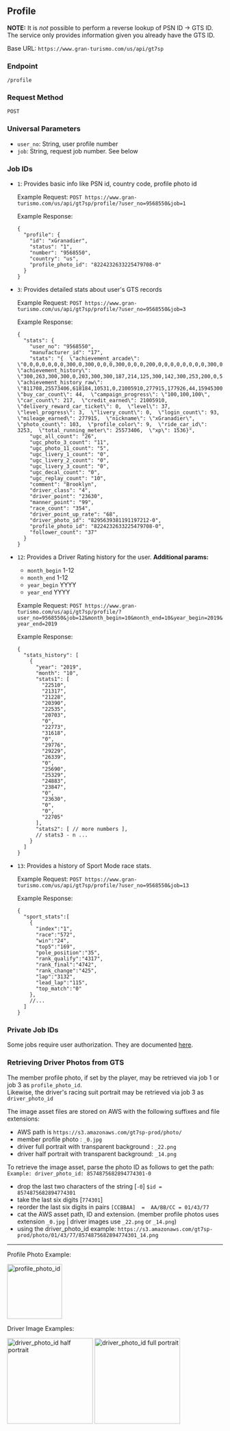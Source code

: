 ## Profile

**NOTE:** It is *not* possible to perform a reverse lookup of PSN ID -> GTS ID. The service only provides information given you already have the GTS ID.

Base URL: `https://www.gran-turismo.com/us/api/gt7sp`

### Endpoint
`/profile`

### Request Method
`POST`

### Universal Parameters
- `user_no`: String, user profile number
- `job`: String, request job number. See below

### Job IDs
- `1`: Provides basic info like PSN id, country code, profile photo id

    Example Request:
    `POST https://www.gran-turismo.com/us/api/gt7sp/profile/?user_no=9568550&job=1`

    Example Response:
    ```
    {
      "profile": {
        "id": "xGranadier",
        "status": "1",
        "number": "9568550",
        "country": "us",
        "profile_photo_id": "8224232633225479708-0"
      }
    }
    ```

- `3`: Provides detailed stats about user's GTS records

    Example Request:
    `POST https://www.gran-turismo.com/us/api/gt7sp/profile/?user_no=9568550&job=3`

    Example Response:
    ```
    {
      "stats": {
        "user_no": "9568550",
        "manufacturer_id": "17",
        "stats": "{  \"achievement_arcade\": \"0,0,0,0,0,0,0,300,0,300,0,0,0,300,0,0,0,200,0,0,0,0,0,0,0,0,300,0,0,0,0,0,0,0,100,0,0,0,0,0,0,0,0,0,0,0,0,0,0,0,0,0,0,0,0,0,0,0,0,0,0,0,0,0,0,0,0,0,0,0,0,0,0,0,0,0,0,0,0,0,0,0\",  \"achievement_history\": \"300,263,300,300,0,203,300,300,187,214,125,300,142,300,253,200,0,50,126,203\",  \"achievement_history_raw\": \"811708,25573406,618184,10531,0,21005910,277915,177926,44,15945300,3,27,7,354,13,103,0,5,34,93\",  \"buy_car_count\": 44,  \"campaign_progress\": \"100,100,100\",  \"car_count\": 217,  \"credit_earned\": 21005910,  \"delivery_reward_car_ticket\": 0,  \"level\": 37,  \"level_progress\": 3,  \"livery_count\": 0,  \"login_count\": 93,  \"mileage_earned\": 277915,  \"nickname\": \"xGranadier\",  \"photo_count\": 103,  \"profile_color\": 9,  \"ride_car_id\": 3253,  \"total_running_meter\": 25573406,  \"xp\": 1536}",
        "ugc_all_count": "26",
        "ugc_photo_3_count": "11",
        "ugc_photo_11_count": "5",
        "ugc_livery_1_count": "0",
        "ugc_livery_2_count": "0",
        "ugc_livery_3_count": "0",
        "ugc_decal_count": "0",
        "ugc_replay_count": "10",
        "comment": "Brooklyn",
        "driver_class": "4",
        "driver_point": "23630",
        "manner_point": "99",
        "race_count": "354",
        "driver_point_up_rate": "68",
        "driver_photo_id": "8295639381191197212-0",
        "profile_photo_id": "8224232633225479708-0",
        "follower_count": "37"
      }
    }
    ```

- `12`: Provides a Driver Rating history for the user. 
    **Additional params:**
    * `month_begin` 1-12
    * `month_end` 1-12
    * `year_begin` YYYY
    * `year_end` YYYY
    
    Example Request:
    `POST https://www.gran-turismo.com/us/api/gt7sp/profile/?user_no=9568550&job=12&month_begin=10&month_end=10&year_begin=2019&year_end=2019`

    Example Response:
    ```
    {
      "stats_history": [
        {
          "year": "2019",
          "month": "10",
          "stats1": [
            "22510",
            "21317",
            "21228",
            "20390",
            "22535",
            "20703",
            "0",
            "22773",
            "31618",
            "0",
            "29776",
            "29229",
            "26339",
            "0",
            "25690",
            "25329",
            "24883",
            "23847",
            "0",
            "23630",
            "0",
            "0",
            "22705" 
          ],
          "stats2": [ // more numbers ],
          // stats3 - n ...
        }
      ]
    }
    ```

- `13`: Provides a history of Sport Mode race stats.

    Example Request:
    `POST https://www.gran-turismo.com/us/api/gt7sp/profile/?user_no=9568550&job=13`

    Example Response:
    ```
    {
      "sport_stats":[
        {
          "index":"1",
          "race":"572",
          "win":"24",
          "top5":"169",
          "pole_position":"35",
          "rank_qualify":"4317",
          "rank_final":"4742",
          "rank_change":"425",
          "lap":"3132",
          "lead_lap":"115",
          "top_match":"0"
        },
        //...
      ]
    }
    ```

### Private Job IDs
Some jobs require user authorization. They are documented [here](authed_endpoints.md).

### Retrieving Driver Photos from GTS
The member profile photo, if set by the player, may be retrieved via job 1 or job 3 as `profile_photo_id`.  
Likewise, the driver's racing suit portrait may be retrieved via job 3 as `driver_photo_id`

The image asset files are stored on AWS with the following suffixes and file extensions:
- AWS path is `https://s3.amazonaws.com/gt7sp-prod/photo/`
- member profile photo : `_0.jpg`
- driver full portrait with transparent background : `_22.png`
- driver half portrait with transparent background: `_14.png`

To retrieve the image asset, parse the photo ID as follows to get the path:
`Example: driver_photo_id: 8574875682894774301-0`
- drop the last two characters of the string [`-0`] `$id = 8574875682894774301`
- take the last six digits [`774301`]
- reorder the last six digits in pairs `[CCBBAA]  =  AA/BB/CC = 01/43/77`
- cat the AWS asset path, ID and extension. (member profile photos uses extension `_0.jpg` | driver images use `_22.png` or `_14.png`)
- using the driver_photo_id example: `https://s3.amazonaws.com/gt7sp-prod/photo/01/43/77/8574875682894774301_14.png`

***
Profile Photo Example:

<img src="https://s3.amazonaws.com/gt7sp-prod/photo/08/97/47/8224232633225479708_0.jpg" alt="profile_photo_id" width="128" height="128"/>

Driver Image Examples:

<img src="https://s3.amazonaws.com/gt7sp-prod/photo/01/43/77/8574875682894774301_14.png" alt="driver_photo_id half portrait" width="200"/>
<img src="https://s3.amazonaws.com/gt7sp-prod/photo/01/43/77/8574875682894774301_22.png" alt="driver_photo_id full portrait" width="200"/>
